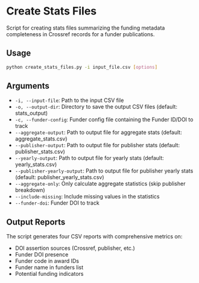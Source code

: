 # Create Stats Files

Script for creating stats files summarizing the funding metadata completeness in Crossref records for a funder publications.


## Usage

```bash
python create_stats_files.py -i input_file.csv [options]
```

## Arguments

- `-i, --input-file`: Path to the input CSV file
- `-o, --output-dir`: Directory to save the output CSV files (default: stats_output)
- `-c, --funder-config`: Funder config file containing the Funder ID/DOI to track
- `--aggregate-output`: Path to output file for aggregate stats (default: aggregate_stats.csv)
- `--publisher-output`: Path to output file for publisher stats (default: publisher_stats.csv)
- `--yearly-output`: Path to output file for yearly stats (default: yearly_stats.csv)
- `--publisher-yearly-output`: Path to output file for publisher yearly stats (default: publisher_yearly_stats.csv)
- `--aggregate-only`: Only calculate aggregate statistics (skip publisher breakdown)
- `--include-missing`: Include missing values in the statistics
- `--funder-doi`: Funder DOI to track

## Output Reports

The script generates four CSV reports with comprehensive metrics on:
- DOI assertion sources (Crossref, publisher, etc.)
- Funder DOI presence
- Funder code in award IDs
- Funder name in funders list
- Potential funding indicators